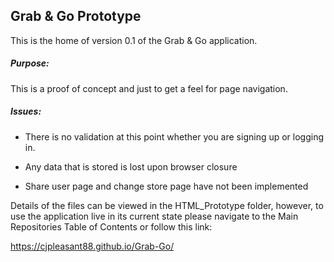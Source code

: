 ## Grab & Go Prototype

This is the home of version 0.1 of the Grab & Go application.

##### Purpose:

This is a proof of concept and just to get a feel for page navigation.

##### Issues:

- There is no validation at this point whether you are signing up or logging in.

- Any data that is stored is lost upon browser closure
- Share user page and change store page have not been implemented



Details of the files can be viewed in the HTML_Prototype folder, however, to use the application live in its current state please navigate to the Main Repositories Table of Contents or follow this link:

https://cjpleasant88.github.io/Grab-Go/

